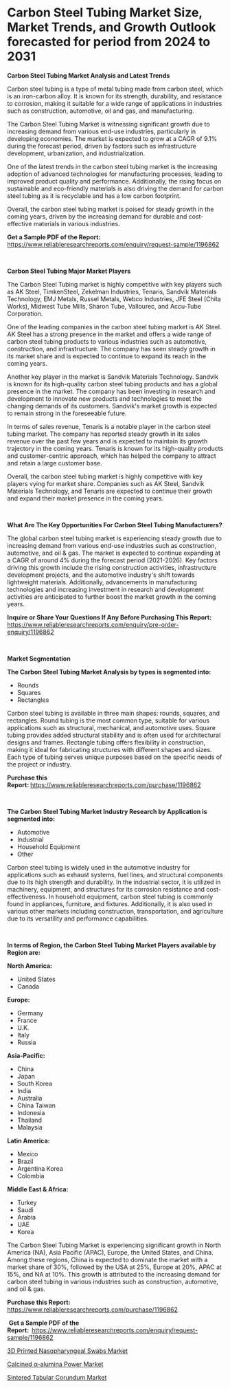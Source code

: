 <p><h1>Carbon Steel Tubing Market Size, Market Trends, and Growth Outlook forecasted for period from 2024 to 2031</h1></p><p><strong>Carbon Steel Tubing Market Analysis and Latest Trends</strong></p>
<p><p>Carbon steel tubing is a type of metal tubing made from carbon steel, which is an iron-carbon alloy. It is known for its strength, durability, and resistance to corrosion, making it suitable for a wide range of applications in industries such as construction, automotive, oil and gas, and manufacturing.</p><p>The Carbon Steel Tubing Market is witnessing significant growth due to increasing demand from various end-use industries, particularly in developing economies. The market is expected to grow at a CAGR of 9.1% during the forecast period, driven by factors such as infrastructure development, urbanization, and industrialization.</p><p>One of the latest trends in the carbon steel tubing market is the increasing adoption of advanced technologies for manufacturing processes, leading to improved product quality and performance. Additionally, the rising focus on sustainable and eco-friendly materials is also driving the demand for carbon steel tubing as it is recyclable and has a low carbon footprint.</p><p>Overall, the carbon steel tubing market is poised for steady growth in the coming years, driven by the increasing demand for durable and cost-effective materials in various industries.</p></p>
<p><strong>Get a Sample PDF of the Report:&nbsp;</strong> <a href="https://www.reliableresearchreports.com/enquiry/request-sample/1196862">https://www.reliableresearchreports.com/enquiry/request-sample/1196862</a></p>
<p>&nbsp;</p>
<p><strong>Carbon Steel Tubing Major Market Players</strong></p>
<p><p>The Carbon Steel Tubing market is highly competitive with key players such as AK Steel, TimkenSteel, Zekelman Industries, Tenaris, Sandvik Materials Technology, EMJ Metals, Russel Metals, Webco Industries, JFE Steel (Chita Works), Midwest Tube Mills, Sharon Tube, Vallourec, and Accu-Tube Corporation.</p><p>One of the leading companies in the carbon steel tubing market is AK Steel. AK Steel has a strong presence in the market and offers a wide range of carbon steel tubing products to various industries such as automotive, construction, and infrastructure. The company has seen steady growth in its market share and is expected to continue to expand its reach in the coming years.</p><p>Another key player in the market is Sandvik Materials Technology. Sandvik is known for its high-quality carbon steel tubing products and has a global presence in the market. The company has been investing in research and development to innovate new products and technologies to meet the changing demands of its customers. Sandvik's market growth is expected to remain strong in the foreseeable future.</p><p>In terms of sales revenue, Tenaris is a notable player in the carbon steel tubing market. The company has reported steady growth in its sales revenue over the past few years and is expected to maintain its growth trajectory in the coming years. Tenaris is known for its high-quality products and customer-centric approach, which has helped the company to attract and retain a large customer base.</p><p>Overall, the carbon steel tubing market is highly competitive with key players vying for market share. Companies such as AK Steel, Sandvik Materials Technology, and Tenaris are expected to continue their growth and expand their market presence in the coming years.</p></p>
<p>&nbsp;</p>
<p><strong>What Are The Key Opportunities For Carbon Steel Tubing Manufacturers?</strong></p>
<p><p>The global carbon steel tubing market is experiencing steady growth due to increasing demand from various end-use industries such as construction, automotive, and oil & gas. The market is expected to continue expanding at a CAGR of around 4% during the forecast period (2021-2026). Key factors driving this growth include the rising construction activities, infrastructure development projects, and the automotive industry's shift towards lightweight materials. Additionally, advancements in manufacturing technologies and increasing investment in research and development activities are anticipated to further boost the market growth in the coming years.</p></p>
<p><strong>Inquire or Share Your Questions If Any Before Purchasing This Report:</strong> <a href="https://www.reliableresearchreports.com/enquiry/pre-order-enquiry/1196862">https://www.reliableresearchreports.com/enquiry/pre-order-enquiry/1196862</a></p>
<p>&nbsp;</p>
<p><strong>Market Segmentation</strong></p>
<p><strong>The Carbon Steel Tubing Market Analysis by types is segmented into:</strong></p>
<p><ul><li>Rounds</li><li>Squares</li><li>Rectangles</li></ul></p>
<p><p>Carbon steel tubing is available in three main shapes: rounds, squares, and rectangles. Round tubing is the most common type, suitable for various applications such as structural, mechanical, and automotive uses. Square tubing provides added structural stability and is often used for architectural designs and frames. Rectangle tubing offers flexibility in construction, making it ideal for fabricating structures with different shapes and sizes. Each type of tubing serves unique purposes based on the specific needs of the project or industry.</p></p>
<p><strong>Purchase this Report:&nbsp;</strong><a href="https://www.reliableresearchreports.com/purchase/1196862">https://www.reliableresearchreports.com/purchase/1196862</a></p>
<p>&nbsp;</p>
<p><strong>The Carbon Steel Tubing Market Industry Research by Application is segmented into:</strong></p>
<p><ul><li>Automotive</li><li>Industrial</li><li>Household Equipment</li><li>Other</li></ul></p>
<p><p>Carbon steel tubing is widely used in the automotive industry for applications such as exhaust systems, fuel lines, and structural components due to its high strength and durability. In the industrial sector, it is utilized in machinery, equipment, and structures for its corrosion resistance and cost-effectiveness. In household equipment, carbon steel tubing is commonly found in appliances, furniture, and fixtures. Additionally, it is also used in various other markets including construction, transportation, and agriculture due to its versatility and performance capabilities.</p></p>
<p>&nbsp;</p>
<p><strong>In terms of Region, the Carbon Steel Tubing Market Players available by Region are:</strong></p>
<p>
    <p> <strong> North America: </strong>
        <ul>
            <li>United States</li>
            <li>Canada</li>
        </ul>
        </p> 
    <p> <strong> Europe: </strong>
        <ul>
            <li>Germany</li>
            <li>France</li>
            <li>U.K.</li>
            <li>Italy</li>
            <li>Russia</li>
        </ul>
        </p> 
    <p> <strong> Asia-Pacific: </strong>
        <ul>
            <li>China</li>
            <li>Japan</li>
            <li>South Korea</li>
            <li>India</li>
            <li>Australia</li>
            <li>China Taiwan</li>
            <li>Indonesia</li>
            <li>Thailand</li>
            <li>Malaysia</li>
        </ul>
        </p> 
    <p> <strong> Latin America: </strong>
        <ul>
            <li>Mexico</li>
            <li>Brazil</li>
            <li>Argentina Korea</li>
            <li>Colombia</li>
        </ul>
        </p> 
    <p> <strong> Middle East & Africa: </strong>
        <ul>
            <li>Turkey</li>
            <li>Saudi</li>
            <li>Arabia</li>
            <li>UAE</li>
            <li>Korea</li>
        </ul>
    </p>
    </p>
<p><p>The Carbon Steel Tubing Market is experiencing significant growth in North America (NA), Asia Pacific (APAC), Europe, the United States, and China. Among these regions, China is expected to dominate the market with a market share of 30%, followed by the USA at 25%, Europe at 20%, APAC at 15%, and NA at 10%. This growth is attributed to the increasing demand for carbon steel tubing in various industries such as construction, automotive, and oil & gas.</p></p>
<p><strong>Purchase this Report: </strong><a href="https://www.reliableresearchreports.com/purchase/1196862">https://www.reliableresearchreports.com/purchase/1196862</a></p>
<p>&nbsp;<strong>Get a Sample PDF of the Report:&nbsp;&nbsp;</strong><a href="https://www.reliableresearchreports.com/enquiry/request-sample/1196862">https://www.reliableresearchreports.com/enquiry/request-sample/1196862</a></p>
<p><strong></strong></p>
<p><p><a href="https://view.publitas.com/reportprime-1/3d-printed-nasopharyngeal-swabs-market-size-market-share-and-global-market-analysis-report-2024-2031/">3D Printed Nasopharyngeal Swabs Market</a></p><p><a href="https://view.publitas.com/reportprime-1/decoding-the-calcined-a-alumina-power-market-a-deep-dive-into-the-latest-market-trends-market-segmentation-and-competitive-analysis/">Calcined α-alumina Power Market</a></p><p><a href="https://view.publitas.com/reportprime-1/sintered-tabular-corundum-market-provides-detailed-segmentation-of-this-market-based-on-type-application-and-region-and-forecast-for-the-period-from-2024-2031/">Sintered Tabular Corundum Market</a></p></p>
